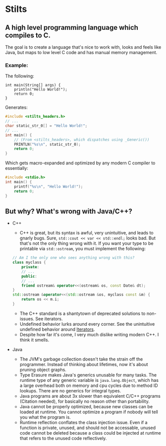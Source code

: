 # Stilts

## A high level programming language which compiles to C.

The goal is to create a language that's nice to work with, looks and feels like Java, but maps to low level C code and has manual memory management.



### Example:

The following:
```
int main(String[] args) {
    println("Hello World!");
    return 0;
}
```
Generates:
```c
#include <stilts_headers.h>
// ...
char static_str_0[] = "Hello World!";
// ...
int main() {
    // (From <stilts_headers>, which dispatches using _Generic())
    PRINTLN("%s\n", static_str_0);
    return 0;
}
```

Which gets macro-expanded and optimized by any modern C compiler to essentially:
```c
#include <stdio.h>
int main() {
    printf("%s\n", "Hello World!");
    return 0;
}
```


## But why? What's wrong with Java/C++?
* C++
    * C++ is great, but its syntax is awful, very unintuitive, and leads to gnarly bugs. Sure, `std::cout << var << std::endl;` looks bad. But that's not the only thing wrong with it. If you want your type to be printable via `std::ostream`, you must implement the following: 
    ```c++
    // Am I the only one who sees anything wrong with this?
    class myclass {
        private:
        // ...
        public:
        // ...
        friend ostream& operator<<(ostream& os, const Date& dt);
    }
    std::ostream &operator<<(std::ostream &os, myclass const &m) {
        return os << m.i;
    }
    ```
    
    * The C++ standard is a shantytown of deprecated solutions to non-issues. See iterators.
    * Undefined behavior lurks around every corner. See the unintuitive undefined behavior around [Iterators](https://en.wikipedia.org/wiki/Criticism_of_C++#Iterators).
    * Despite how far it's come, I very much dislike writing modern C++. I think it smells.
* Java
    * The JVM's garbage collection doesn't take the strain off the programmer. Instead of thinking about lifetimes, now it's about pruning object graphs.
    * Type Erasure makes Java's generics unusable for many tasks. The runtime type of any generic variable is `java.lang.Object`, which has a large overhead both on memory and cpu cycles due to method ID lookups. There are no generics for integral types.
    * Java programs are about 3x slower than equivalent C/C++ programs (Citation needed), for basically no reason other than portability.
    * Java cannot be properly optimized, because new classes can be loaded at runtime. You cannot optimize a program if nobody will tell you what the program is.
    * Runtime reflection conflates the class injection issue. Even if a function is private, unused, and should not be accessable, unused code cannot be deleted because a class could be injected at runtime that refers to the unused code reflectively.